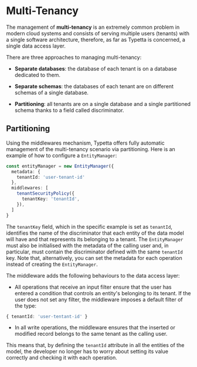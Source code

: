 # Multi-Tenancy

The management of **multi-tenancy** is an extremely common problem in modern cloud systems and consists of serving multiple users (tenants) with a single software architecture, therefore, as far as Typetta is concerned, a single data access layer.

There are three approaches to managing multi-tenancy:

- **Separate databases**: the database of each tenant is on a database dedicated to them.

- **Separate schemas**: the databases of each tenant are on different schemas of a single database.

- **Partitioning**: all tenants are on a single database and a single partitioned schema thanks to a field called discriminator.

## Partitioning

Using the middlewares mechanism, Typetta offers fully automatic management of the multi-tenancy scenario via partitioning. Here is an example of how to configure a ``EntityManager``:

```typescript
const entityManager = new EntityManager({
  metadata: {
    tenantId: 'user-tenant-id'
  },
  middlewares: [
    tenantSecurityPolicy({
      tenantKey: 'tenantId',
    }),
  ]
}
```

The ``tenantKey`` field, which in the specific example is set as ``tenantId``, identifies the name of the discriminator that each entity of the data model will have and that represents its belonging to a tenant. The ``EntityManager`` must also be initialised with the metadata of the calling user and, in particular, must contain the discriminator defined with the same ``tenantId`` key. Note that, alternatively, you can set the metadata for each operation instead of creating the ``EntityManager``.

The middleware adds the following behaviours to the data access layer:

- All operations that receive an input filter ensure that the user has entered a condition that controls an entity's belonging to its tenant. If the user does not set any filter, the middleware imposes a default filter of the type:

```typescript
{ tenantId: 'user-tentant-id' }
```

- In all write operations, the middleware ensures that the inserted or modified record belongs to the same tenant as the calling user.

This means that, by defining the ``tenantId`` attribute in all the entities of the model, the developer no longer has to worry about setting its value correctly and checking it with each operation.